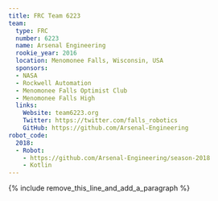 ```yaml
---
title: FRC Team 6223
team:
  type: FRC
  number: 6223
  name: Arsenal Engineering
  rookie_year: 2016
  location: Menomonee Falls, Wisconsin, USA
  sponsors:
  - NASA
  - Rockwell Automation
  - Menomonee Falls Optimist Club
  - Menomonee Falls High
  links:
    Website: team6223.org
    Twitter: https://twitter.com/falls_robotics
    GitHub: https://github.com/Arsenal-Engineering
robot_code:
  2018:
  - Robot:
    - https://github.com/Arsenal-Engineering/season-2018
    - Kotlin
---
```


{% include remove_this_line_and_add_a_paragraph %}